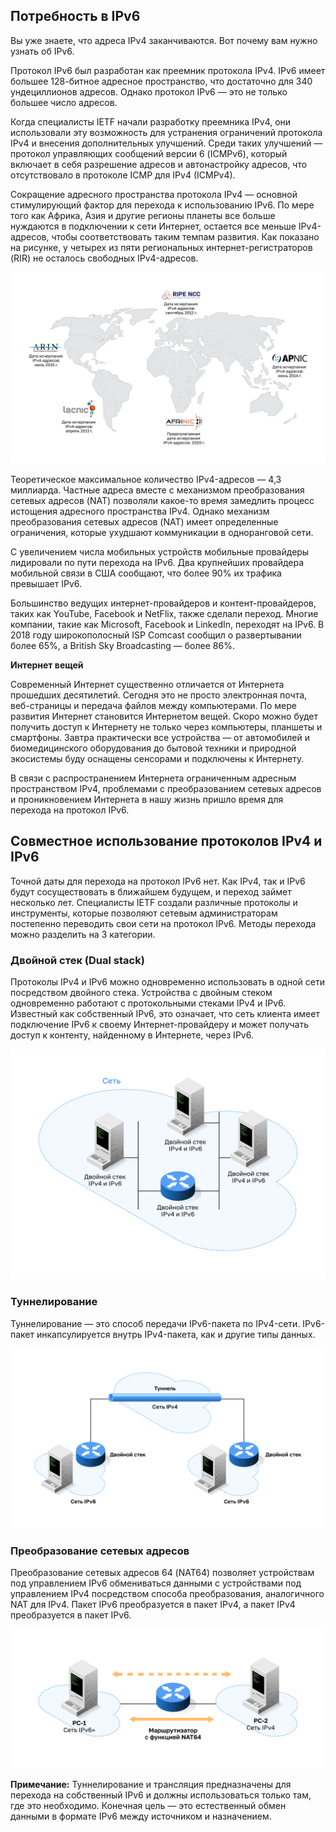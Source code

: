 <!-- verified: agorbachev 03.05.2022 -->

<!-- 12.1.1 -->
## Потребность в IPv6

Вы уже знаете, что адреса IPv4 заканчиваются. Вот почему вам нужно узнать об IPv6.

Протокол IPv6 был разработан как преемник протокола IPv4. IPv6 имеет большее 128-битное адресное пространство, что достаточно для 340 ундециллионов адресов. Однако протокол IPv6 — это не только большее число адресов.

Когда специалисты IETF начали разработку преемника IPv4, они использовали эту возможность для устранения ограничений протокола IPv4 и внесения дополнительных улучшений. Среди таких улучшений — протокол управляющих сообщений версии 6 (ICMPv6), который включает в себя разрешение адресов и автонастройку адресов, что отсутствовало в протоколе ICMP для IPv4 (ICMPv4).

Сокращение адресного пространства протокола IPv4 — основной стимулирующий фактор для перехода к использованию IPv6. По мере того как Африка, Азия и другие регионы планеты все больше нуждаются в подключении к сети Интернет, остается все меньше IPv4-адресов, чтобы соответствовать таким темпам развития. Как показано на рисунке, у четырех из пяти региональных интернет-регистраторов (RIR) не осталось свободных IPv4-адресов.

![](./assets/12.1.1.svg "Даты исчерпания IPv4 RIR")


Теоретическое максимальное количество IPv4-адресов — 4,3 миллиарда. Частные адреса вместе с механизмом преобразования сетевых адресов (NAT) позволяли какое-то время замедлить процесс истощения адресного пространства IPv4. Однако механизм преобразования сетевых адресов (NAT) имеет определенные ограничения, которые ухудшают коммуникации в одноранговой сети.

С увеличением числа мобильных устройств мобильные провайдеры лидировали по пути перехода на IPv6. Два крупнейших провайдера мобильной связи в США сообщают, что более 90% их трафика превышает IPv6.

Большинство ведущих интернет-провайдеров и контент-провайдеров, таких как YouTube, Facebook и NetFlix, также сделали переход. Многие компании, такие как Microsoft, Facebook и LinkedIn, переходят на IPv6. В 2018 году широкополосный ISP Comcast сообщил о развертывании более 65%, а British Sky Broadcasting — более 86%.

**Интернет вещей**

Современный Интернет существенно отличается от Интернета прошедших десятилетий. Сегодня это не просто электронная почта, веб-страницы и передача файлов между компьютерами. По мере развития Интернет становится Интернетом вещей. Скоро можно будет получить доступ к Интернету не только через компьютеры, планшеты и смартфоны. Завтра практически все устройства — от автомобилей и биомедицинского оборудования до бытовой техники и природной экосистемы буду оснащены сенсорами и подключены к Интернету.

В связи с распространением Интернета ограниченным адресным пространством IPv4, проблемами с преобразованием сетевых адресов и проникновением Интернета в нашу жизнь пришло время для перехода на протокол IPv6.

<!-- 12.1.2 -->
## Совместное использование протоколов IPv4 и IPv6

Точной даты для перехода на протокол IPv6 нет. Как IPv4, так и IPv6 будут сосуществовать в ближайшем будущем, и переход займет несколько лет. Специалисты IETF создали различные протоколы и инструменты, которые позволяют сетевым администраторам постепенно переводить свои сети на протокол IPv6. Методы перехода можно разделить на 3 категории.

### Двойной стек (Dual stack)

Протоколы IPv4 и IPv6 можно одновременно использовать в одной сети посредством двойного стека. Устройства с двойным стеком одновременно работают с протокольными стеками IPv4 и IPv6. Известный как собственный IPv6, это означает, что сеть клиента имеет подключение IPv6 к своему Интернет-провайдеру и может получать доступ к контенту, найденному в Интернете, через IPv6.

![](./assets/12.1.2-1.svg)


### Туннелирование

Туннелирование — это способ передачи IPv6-пакета по IPv4-сети. IPv6-пакет инкапсулируется внутрь IPv4-пакета, как и другие типы данных.

![](./assets/12.1.2-2.svg)


### Преобразование сетевых адресов

Преобразование сетевых адресов 64 (NAT64) позволяет устройствам под управлением IPv6 обмениваться данными с устройствами под управлением IPv4 посредством способа преобразования, аналогичного NAT для IPv4. Пакет IPv6 преобразуется в пакет IPv4, а пакет IPv4 преобразуется в пакет IPv6.

![](./assets/12.1.2-3.svg)


**Примечание:** Туннелирование и трансляция предназначены для перехода на собственный IPv6 и должны использоваться только там, где это необходимо. Конечная цель — это естественный обмен данными в формате IPv6 между источником и назначением.

<!-- 12.1.3 -->
<!-- quiz -->

